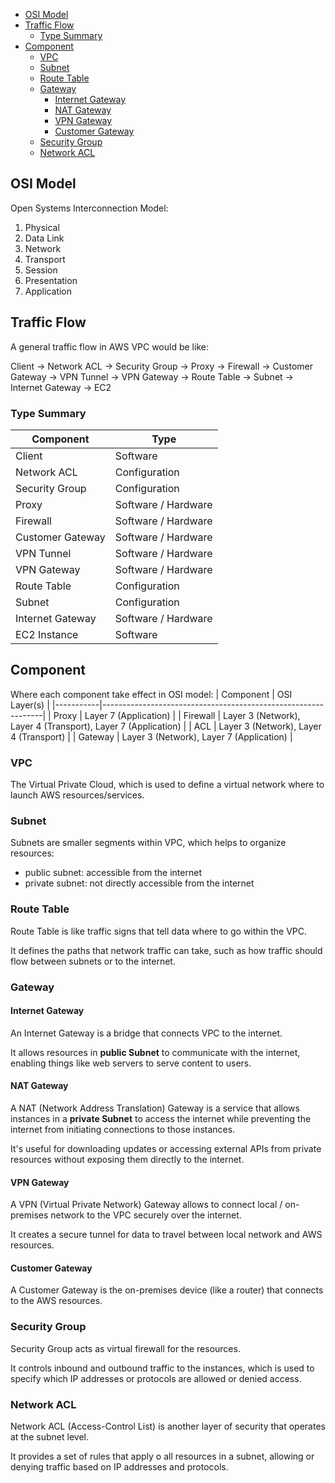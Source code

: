 
- [OSI Model](#osi-model)
- [Traffic Flow](#traffic-flow)
  - [Type Summary](#type-summary)
- [Component](#component)
  - [VPC](#vpc)
  - [Subnet](#subnet)
  - [Route Table](#route-table)
  - [Gateway](#gateway)
    - [Internet Gateway](#internet-gateway)
    - [NAT Gateway](#nat-gateway)
    - [VPN Gateway](#vpn-gateway)
    - [Customer Gateway](#customer-gateway)
  - [Security Group](#security-group)
  - [Network ACL](#network-acl)


## OSI Model
Open Systems Interconnection Model:
1. Physical
2. Data Link
3. Network
4. Transport
5. Session
6. Presentation
7. Application


## Traffic Flow
A general traffic flow in AWS VPC would be like:

Client
-> Network ACL
-> Security Group
-> Proxy
-> Firewall
-> Customer Gateway
-> VPN Tunnel
-> VPN Gateway
-> Route Table
-> Subnet
-> Internet Gateway
-> EC2

### Type Summary
| Component        | Type                |
|------------------|---------------------|
| Client           | Software            |
| Network ACL      | Configuration       |
| Security Group   | Configuration       |
| Proxy            | Software / Hardware |
| Firewall         | Software / Hardware |
| Customer Gateway | Software / Hardware |
| VPN Tunnel       | Software / Hardware |
| VPN Gateway      | Software / Hardware |
| Route Table      | Configuration       |
| Subnet           | Configuration       |
| Internet Gateway | Software / Hardware |
| EC2 Instance     | Software            |


## Component

Where each component take effect in OSI model:
| Component | OSI Layer(s)                                                  |
|-----------|---------------------------------------------------------------|
| Proxy     | Layer 7 (Application)                                         |
| Firewall  | Layer 3 (Network), Layer 4 (Transport), Layer 7 (Application) |
| ACL       | Layer 3 (Network), Layer 4 (Transport)                        |
| Gateway   | Layer 3 (Network),  Layer 7 (Application)                     |

### VPC
The Virtual Private Cloud, which is used to define a virtual network where to launch
AWS resources/services.

### Subnet
Subnets are smaller segments within VPC, which helps to organize resources:
- public subnet: accessible from the internet
- private subnet: not directly accessible from the internet

### Route Table
Route Table is like traffic signs that tell data where to go within the VPC.

It defines the paths that network traffic can take, such as how traffic should
flow between subnets or to the internet.

### Gateway
#### Internet Gateway
An Internet Gateway is a bridge that connects VPC to the internet.

It allows resources in __public Subnet__ to communicate with the internet, enabling
things like web servers to serve content to users.

#### NAT Gateway
A NAT (Network Address Translation) Gateway is a service that allows instances in
a __private Subnet__ to access the internet while preventing the internet from
initiating connections to those instances.

It's useful for downloading updates or accessing external APIs from private resources
without exposing them directly to the internet.

#### VPN Gateway
A VPN (Virtual Private Network) Gateway allows to connect local / on-premises network
to the VPC securely over the internet.

It creates a secure tunnel for data to travel between local network and AWS resources.

#### Customer Gateway
A Customer Gateway is the on-premises device (like a router) that connects to the
AWS resources.

### Security Group
Security Group acts as virtual firewall for the resources.

It controls inbound and outbound traffic to the instances, which is used to specify
which IP addresses or protocols are allowed or denied access.

### Network ACL
Network ACL (Access-Control List) is another layer of security that operates at
the subnet level.

It provides a set of rules that apply o all resources in a subnet, allowing or denying
traffic based on IP addresses and protocols.
